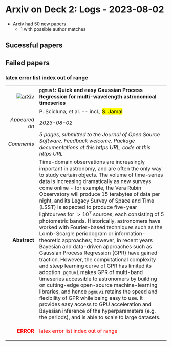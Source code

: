 # Arxiv on Deck 2: Logs - 2023-08-02

* Arxiv had 50 new papers
    * 1 with possible author matches

## Sucessful papers

## Failed papers

### latex error list index out of range 


|||
|---:|:---|
| [![arXiv](https://img.shields.io/badge/arXiv-arXiv:2308.00132-b31b1b.svg)](https://arxiv.org/abs/arXiv:2308.00132) | **`pgmuvi`: Quick and easy Gaussian Process Regression for  multi-wavelength astronomical timeseries**  |
|| P. Scicluna, et al. -- incl., <mark>S. Jamal</mark> |
|*Appeared on*| *2023-08-02*|
|*Comments*| *5 pages, submitted to the Journal of Open Source Software. Feedback welcome. Package documentations at this https URL, code at this https URL*|
|**Abstract**| Time-domain observations are increasingly important in astronomy, and are often the only way to study certain objects. The volume of time-series data is increasing dramatically as new surveys come online - for example, the Vera Rubin Observatory will produce 15 terabytes of data per night, and its Legacy Survey of Space and Time (LSST) is expected to produce five-year lightcurves for $>10^7$ sources, each consisting of 5 photometric bands. Historically, astronomers have worked with Fourier-based techniques such as the Lomb-Scargle periodogram or information-theoretic approaches; however, in recent years Bayesian and data-driven approaches such as Gaussian Process Regression (GPR) have gained traction. However, the computational complexity and steep learning curve of GPR has limited its adoption. `pgmuvi` makes GPR of multi-band timeseries accessible to astronomers by building on cutting-edge open-source machine-learning libraries, and hence `pgmuvi` retains the speed and flexibility of GPR while being easy to use. It provides easy access to GPU acceleration and Bayesian inference of the hyperparameters (e.g. the periods), and is able to scale to large datasets. |
|<p style="color:red"> **ERROR** </p>| <p style="color:red">latex error list index out of range</p> |

